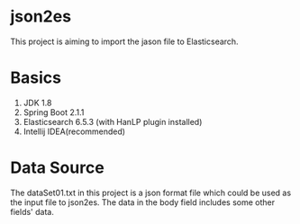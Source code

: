 # json2es
This project is aiming to import the jason file to Elasticsearch.

# Basics
1. JDK 1.8
2. Spring Boot 2.1.1
3. Elasticsearch 6.5.3 (with HanLP plugin installed)
4. Intellij IDEA(recommended)

# Data Source
The dataSet01.txt in this project is a json format file which could be used as the input file to json2es. The data in the body field includes some
other fields' data.
